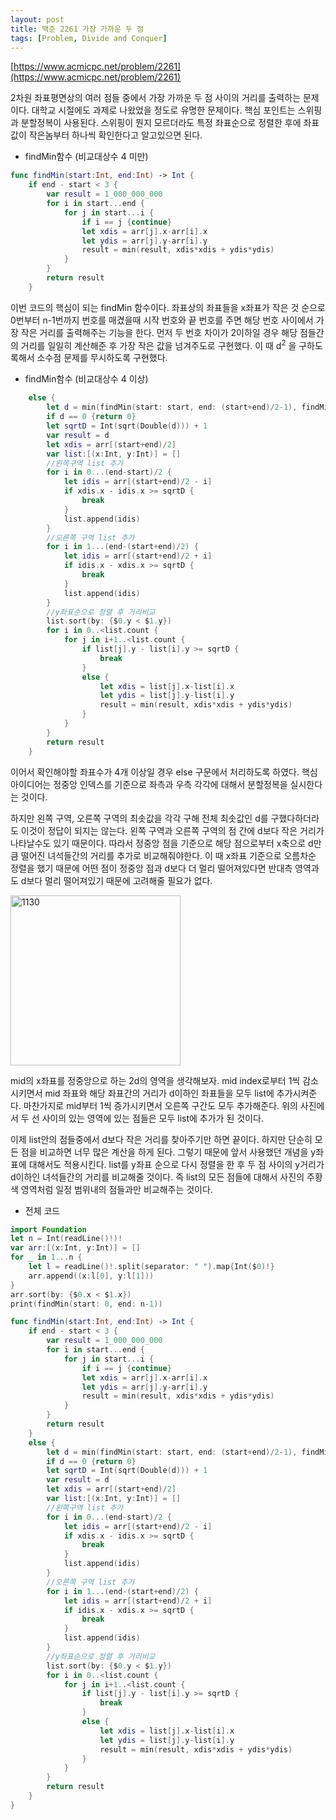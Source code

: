 ```yaml
---
layout: post
title: 백준 2261 가장 가까운 두 점
tags: [Problem, Divide and Conquer]
---
```

[https://www.acmicpc.net/problem/2261](https://www.acmicpc.net/problem/2261)

2차원 좌표평면상의 여러 점들 중에서 가장 가까운 두 점 사이의 거리를 출력하는 문제이다. 대학교 시절에도 과제로 나왔었을 정도로 유명한 문제이다. 핵심 포인트는 스위핑과 분할정복이 사용된다. 스위핑이 뭔지 모르더라도 특정 좌표순으로 정렬한 후에 좌표값이 작은놈부터 하나씩 확인한다고 알고있으면 된다.

- findMin함수 (비교대상수 4 미만)



```swift
func findMin(start:Int, end:Int) -> Int {
    if end - start < 3 {
        var result = 1_000_000_000
        for i in start...end {
            for j in start...i {
                if i == j {continue}
                let xdis = arr[j].x-arr[i].x
                let ydis = arr[j].y-arr[i].y
                result = min(result, xdis*xdis + ydis*ydis)
            }
        }
        return result
    }
```
이번 코드의 핵심이 되는 findMin 함수이다. 좌표상의 좌표들을 x좌표가 작은 것 순으로 0번부터 n-1번까지 번호를 매겼을때 시작 번호와 끝 번호를 주면 해당 번호 사이에서 가장 작은 거리를 출력해주는 기능을 한다. 먼저 두 번호 차이가 2이하일 경우 해당 점들간의 거리를 일일히 계산해준 후 가장 작은 값을 넘겨주도로 구현했다. 이 때 d<sup>2</sup> 을 구하도록해서 소수점 문제를 무시하도록 구현했다.
- findMin함수 (비교대상수 4 이상)



```swift
    else {
        let d = min(findMin(start: start, end: (start+end)/2-1), findMin(start: (start+end)/2+1, end: end))
        if d == 0 {return 0}
        let sqrtD = Int(sqrt(Double(d))) + 1
        var result = d
        let xdis = arr[(start+end)/2]
        var list:[(x:Int, y:Int)] = []
        //왼쪽구역 list 추가
        for i in 0...(end-start)/2 {
            let idis = arr[(start+end)/2 - i]
            if xdis.x - idis.x >= sqrtD {
                break
            }
            list.append(idis)
        }
        //오른쪽 구역 list 추가
        for i in 1...(end-(start+end)/2) {
            let idis = arr[(start+end)/2 + i]
            if idis.x - xdis.x >= sqrtD {
                break
            }
            list.append(idis)
        }
        //y좌표순으로 정렬 후 거리비교
        list.sort(by: {$0.y < $1.y})
        for i in 0..<list.count {
            for j in i+1..<list.count {
                if list[j].y - list[i].y >= sqrtD {
                    break
                }
                else {
                    let xdis = list[j].x-list[i].x
                    let ydis = list[j].y-list[i].y
                    result = min(result, xdis*xdis + ydis*ydis)
                }
            }
        }
        return result
    }
```
이어서 확인해야할 좌표수가 4개 이상일 경우 else 구문에서 처리하도록 하였다. 핵심 아이디어는 정중앙 인덱스를 기준으로 좌측과 우측 각각에 대해서 분할정복을 실시한다는 것이다. 

하지만 왼쪽 구역, 오른쪽 구역의 최솟값을 각각 구해 전체 최솟값인 d를 구했다하더라도 이것이 정답이 되지는 않는다. 왼쪽 구역과 오른쪽 구역의 점 간에 d보다 작은 거리가 나타날수도 있기 때문이다. 따라서 정중앙 점을 기준으로 해당 점으로부터 x축으로 d만큼 떨어진 녀석들간의 거리를 추가로 비교해줘야한다. 이 때 x좌표 기준으로 오름차순 정렬을 했기 때문에 어떤 점이 정중앙 점과 d보다 더 멀리 떨어져있다면 반대측 영역과도 d보다 멀리 떨어져있기 때문에 고려해줄 필요가 없다.  

<img width="272" alt="1130" src="https://user-images.githubusercontent.com/78075226/119613749-68c32e80-be38-11eb-8e73-f8ae1adf6682.png">  

mid의 x좌표를 정중앙으로 하는 2d의 영역을 생각해보자. mid index로부터 1씩 감소시키면서 mid 좌표와 해당 좌표간의 거리가 d이하인 좌표들을 모두 list에 추가시켜준다. 마찬가지로 mid부터 1씩 증가시키면서 오른쪽 구간도 모두 추가해준다. 위의 사진에서 두 선 사이의 있는 영역에 있는 점들은 모두 list에 추가가 된 것이다.  

이제 list안의 점들중에서 d보다 작은 거리를 찾아주기만 하면 끝이다. 하지만 단순히 모든 점을 비교하면 너무 많은 계산을 하게 된다. 그렇기 때문에 앞서 사용했던 개념을 y좌표에 대해서도 적용시킨다. list를 y좌표 순으로 다시 정렬을 한 후 두 점 사이의 y거리가 d이하인 녀석들간의 거리를 비교해줄 것이다. 즉 list의 모든 점들에 대해서 사진의 주황색 영역처럼 일정 범위내의 점들과만 비교해주는 것이다.

- 전체 코드



```swift
import Foundation
let n = Int(readLine()!)!
var arr:[(x:Int, y:Int)] = []
for _ in 1...n {
    let l = readLine()!.split(separator: " ").map{Int($0)!}
    arr.append((x:l[0], y:l[1]))
}
arr.sort(by: {$0.x < $1.x})
print(findMin(start: 0, end: n-1))

func findMin(start:Int, end:Int) -> Int {
    if end - start < 3 {
        var result = 1_000_000_000
        for i in start...end {
            for j in start...i {
                if i == j {continue}
                let xdis = arr[j].x-arr[i].x
                let ydis = arr[j].y-arr[i].y
                result = min(result, xdis*xdis + ydis*ydis)
            }
        }
        return result
    }
    else {
        let d = min(findMin(start: start, end: (start+end)/2-1), findMin(start: (start+end)/2+1, end: end))
        if d == 0 {return 0}
        let sqrtD = Int(sqrt(Double(d))) + 1
        var result = d
        let xdis = arr[(start+end)/2]
        var list:[(x:Int, y:Int)] = []
        //왼쪽구역 list 추가
        for i in 0...(end-start)/2 {
            let idis = arr[(start+end)/2 - i]
            if xdis.x - idis.x >= sqrtD {
                break
            }
            list.append(idis)
        }
        //오른쪽 구역 list 추가
        for i in 1...(end-(start+end)/2) {
            let idis = arr[(start+end)/2 + i]
            if idis.x - xdis.x >= sqrtD {
                break
            }
            list.append(idis)
        }
        //y좌표순으로 정렬 후 거리비교
        list.sort(by: {$0.y < $1.y})
        for i in 0..<list.count {
            for j in i+1..<list.count {
                if list[j].y - list[i].y >= sqrtD {
                    break
                }
                else {
                    let xdis = list[j].x-list[i].x
                    let ydis = list[j].y-list[i].y
                    result = min(result, xdis*xdis + ydis*ydis)
                }
            }
        }
        return result
    }
}
```



